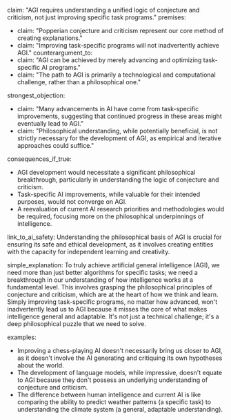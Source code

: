 claim: "AGI requires understanding a unified logic of conjecture and criticism, not just improving specific task programs."
premises:
  - claim: "Popperian conjecture and criticism represent our core method of creating explanations."
  - claim: "Improving task-specific programs will not inadvertently achieve AGI."
counterargument_to:
  - claim: "AGI can be achieved by merely advancing and optimizing task-specific AI programs."
  - claim: "The path to AGI is primarily a technological and computational challenge, rather than a philosophical one."

strongest_objection:
  - claim: "Many advancements in AI have come from task-specific improvements, suggesting that continued progress in these areas might eventually lead to AGI."
  - claim: "Philosophical understanding, while potentially beneficial, is not strictly necessary for the development of AGI, as empirical and iterative approaches could suffice."

consequences_if_true:
  - AGI development would necessitate a significant philosophical breakthrough, particularly in understanding the logic of conjecture and criticism.
  - Task-specific AI improvements, while valuable for their intended purposes, would not converge on AGI.
  - A reevaluation of current AI research priorities and methodologies would be required, focusing more on the philosophical underpinnings of intelligence.

link_to_ai_safety: Understanding the philosophical basis of AGI is crucial for ensuring its safe and ethical development, as it involves creating entities with the capacity for independent learning and creativity.

simple_explanation: To truly achieve artificial general intelligence (AGI), we need more than just better algorithms for specific tasks; we need a breakthrough in our understanding of how intelligence works at a fundamental level. This involves grasping the philosophical principles of conjecture and criticism, which are at the heart of how we think and learn. Simply improving task-specific programs, no matter how advanced, won't inadvertently lead us to AGI because it misses the core of what makes intelligence general and adaptable. It's not just a technical challenge; it's a deep philosophical puzzle that we need to solve.

examples:
  - Improving a chess-playing AI doesn't necessarily bring us closer to AGI, as it doesn't involve the AI generating and critiquing its own hypotheses about the world.
  - The development of language models, while impressive, doesn't equate to AGI because they don't possess an underlying understanding of conjecture and criticism.
  - The difference between human intelligence and current AI is like comparing the ability to predict weather patterns (a specific task) to understanding the climate system (a general, adaptable understanding).